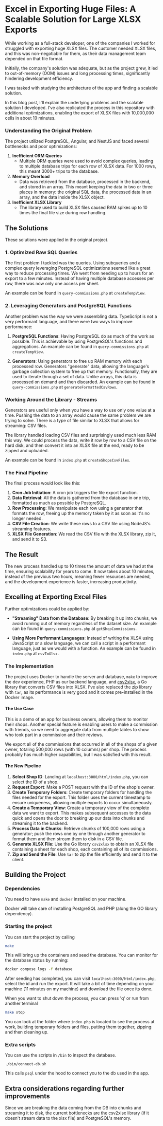 # Excel in Exporting Huge Files: A Scalable Solution for Large XLSX Exports

While working as a full-stack developer, one of the companies I worked for struggled with exporting huge XLSX files.
The customer needed XLSX files, and this was non-negotiable for them, as their data management team depended on that file format.

Initially, the company's solution was adequate, but as the project grew, it led to out-of-memory (OOM) issues and long processing times, significantly hindering development efficiency.

I was tasked with studying the architecture of the app and finding a scalable solution.

In this blog post, I'll explain the underlying problems and the scalable solution I developed. I've also replicated the process in this repository with additional optimizations, enabling the export of XLSX files with 10,000,000 cells in about 10 minutes.

### Understanding the Original Problem

The project utilized PostgreSQL, Angular, and NestJS and faced several bottlenecks and poor optimizations:

1. **Inefficient ORM Queries**
    - Multiple ORM queries were used to avoid complex queries, leading to multiple database trips for each row of XLSX data.
    For 1000 rows, this meant 3000+ trips to the database.
2. **Memory Overload**
    - Data was retrieved from the database, processed in the backend, and stored in an array. This meant keeping the data in two or three places in memory: the original SQL data, the processed data in an array, and the data inside the XLSX object.
3. **Inefficient XLSX Library**
    - The library used to build XLSX files caused RAM spikes up to 10 times the final file size during row handling.

## The Solutions

These solutions were applied in the original project.

### 1. Optimized Raw SQL Queries

The first problem I tackled was the queries. Using subqueries and a complex query leveraging PostgreSQL optimizations seemed like a great way to reduce processing times. 
We went from needing up to hours for an export to a few minutes.
Instead of having multiple database accesses per row, there was now only one access per sheet.

An example can be found in `query-commissions.php` at `createTempView`.

### 2. Leveraging Generators and PostgreSQL Functions

Another problem was the way we were assembling data. TypeScript is not a very performant language, and there were two ways to improve performance:

1. **PostgreSQL Functions**: Having PostgreSQL do as much of the work as possible. This is achievable by using PostgreSQL's functions and aggregations.
    An example can be found in `query-commissions.php` at `createTempView`.

2. **Generators**: Using generators to free up RAM memory with each processed row.
    Generators "generate" data, allowing the language's garbage collection system to free up that memory.
    Functionally, they are used to iterate through a set of data. Unlike arrays, this data is processed on demand and then discarded. An example can be found in `query-commissions.php` at `generateFormattedCsvRows`.

### Working Around the Library - Streams

Generators are useful only when you have a way to use only one value at a time. Pushing the data to an array would cause the same problem we are trying to solve. There is a type of file similar to XLSX that allows for streaming: CSV files.

The library handled loading CSV files and surprisingly used much less RAM this way. We could process the data, write it row by row to a CSV file on the hard disk, and then convert it into an XLSX file at the end, ready to be zipped and uploaded.

An example can be found in `index.php` at `createShopsCsvFiles`.

### The Final Pipeline

The final process would look like this:

1. **Cron Job Initiation**: A cron job triggers the file export function.
2. **Data Retrieval**: All the data is gathered from the database in one trip, formatted as much as possible by PostgreSQL.
3. **Row Processing**: We manipulate each row using a generator that formats the row, freeing up the memory taken by it as soon as it's no longer needed.
4. **CSV File Creation**: We write these rows to a CSV file using NodeJS's streaming features.
5. **XLSX File Generation**: We read the CSV file with the XLSX library, zip it, and send it to S3.

## The Result

The new process handled up to 10 times the amount of data we had at the time, ensuring scalability for years to come. It now takes about 10 minutes, instead of the previous two hours, meaning fewer resources are needed, and the development experience is faster, increasing productivity.

## Excelling at Exporting Excel Files

Further optimizations could be applied by:

- **"Streaming" Data from the Database**: By breaking it up into chunks, we avoid running out of memory regardless of the dataset size. An example can be found in `query-commissions.php` at `getShopCommissions`.

- **Using More Performant Languages**: Instead of writing the XLSX using JavaScript or a slow language, we can call a script in a performant language, just as we would with a function. An example can be found in `index.php` at `csvToXlsx`.

### The Implementation

The project uses Docker to handle the server and database, `make` to improve the dev experience, PHP as our backend language, and [csv2xlsx](https://github.com/mentax/csv2xlsx), a Go library that converts CSV files into XLSX. I've also replaced the zip library with `tar`, as its performance is very good and it comes pre-installed in the Docker image.

#### The Use Case

This is a demo of an app for business owners, allowing them to monitor their shops. Another special feature is enabling users to make a commission with friends, so we need to aggregate data from multiple tables to show who took part in a commission and their reviews.

We export all of the commissions that occurred in all of the shops of a given owner, totaling 500,000 rows (with 10 columns) per shop. The process probably has much higher capabilities, but I was satisfied with this result.

#### The New Pipeline

1. **Select Shop ID**: Landing at `localhost:3000/html/index.php`, you can select the ID of a shop.
2. **Request Export**: Make a POST request with the ID of the shop's owner.
3. **Create Temporary Folders**: Create temporary folders for handling the files needed for the export. This folder uses the current timestamp to ensure uniqueness, allowing multiple exports to occur simultaneously.
4. **Create a Temporary View**: Create a temporary view of the complete data we want to export. This makes subsequent accesses to the data quick and opens the door to breaking up our data into chunks and streaming it to the backend.
5. **Process Data in Chunks**: Retrieve chunks of 100,000 rows using a generator; push the rows one by one through another generator to format them and then stream them to disk in a CSV file.
6. **Generate XLSX File**: Use the Go library `csv2xlsx` to obtain an XLSX file containing a sheet for each shop, each containing all of its commissions.
7. **Zip and Send the File**: Use `tar` to zip the file efficiently and send it to the client.

## Building the Project

### Dependencies

You need to have `make` and `docker` installed on your machine.

Docker will take care of installing PostgreSQL and PHP (along the GO library dependency).

### Starting the project

You can start the project by calling
```bash
make
```

This will bring up the containers and seed the database.
You can monitor for the database status by running:
```bash
docker compose logs -f database
```

After seeding has completed, you can visit `localhost:3000/html/index.php`, select the id and run the export. It will take a bit of time depending on your machine (11 minutes on my machine) and download the file once its done.

When you want to shut down the process, you can press 'q' or run from another terminal
```bash
make stop
```

You can look at the folder where `index.php` is located to see the process at work, building temporary folders and files, putting them together, zipping and then cleaning up.

### Extra scripts
You can use the scripts in `/bin` to inspect the database.
```
./bin/connect-db.sh
```
This calls `psql` under the hood to connect you to the db used in the app.

## Extra considerations regarding further improvements
Since we are breaking the data coming from the DB into chunks and streaming it to disk, the current bottlenecks are the csv2xlsx library (if it doesn't stream data to the xlsx file) and PostgreSQL's memory.
